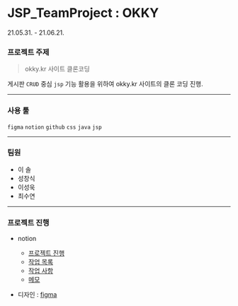 # JSP_TeamProject : OKKY

21.05.31. - 21.06.21.


### 프로젝트 주제

> okky.kr 사이트 클론코딩

게시판 `CRUD` 중심 `jsp` 기능 활용을 위하여 okky.kr 사이트의 클론 코딩 진행.

---
### 사용 툴

`figma` `notion` `github` `css` `java` `jsp` 


---

### 팀원

* 이 솔
* 성창식
* 이성욱
* 최수연

---

### 프로젝트 진행
* notion 
  * <a href="https://www.notion.so/ee95cbaa912746c3b4e48a26877a8266?v=f6cf2a6cbb084ee09aede41728a1a424">프로젝트 진행</a>
  * <a href="https://www.notion.so/dc8e87156a57440e8c794b4c24567af4?v=32c54bac0daa4e6ba317f4283328e3da">작업 목록</a> 
  * <a href="https://www.notion.so/3b1d4cfdf5df4636b528a11d4517dcb0?v=c57e63c7cecc40f8af8ca498c0a90c4f">작업 사항</a>
  * <a href="https://www.notion.so/1b1c151db9eb42c89b4df8d0790b263d?v=01bdf4d9309f4856892698e00b48a34a">메모</a>

* 디자인 : <a href="https://www.figma.com/file/4zPrahuUVJw0Vx3DtVN5HK/JSP-%ED%94%84%EB%A1%9C%EC%A0%9D%ED%8A%B8-okky.kr?node-id=0%3A1">figma</a>

